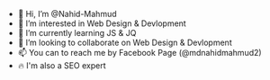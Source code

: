 - 👋 Hi, I’m @Nahid-Mahmud
- 👀 I’m interested in Web Design & Devlopment
- 🌱 I’m currently learning JS & JQ 
- 💞️ I’m looking to collaborate on Web Design & Devlopment
- 📫 You can to reach me by Facebook Page (@mdnahidmahmud2)
- 🔥 I'm also a SEO expert 
<!---
Nahid-Mahmud/Nahid-Mahmud is a ✨ special ✨ repository because its `README.md` (this file) appears on your GitHub profile.
You can click the Preview link to take a look at your changes.
--->
